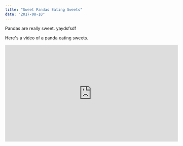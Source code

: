 ```yaml
---
title: "Sweet Pandas Eating Sweets"
date: "2017-08-10"
---
```


Pandas are really sweet. yaydsfsdf

Here's a video of a panda eating sweets.

<iframe width="560" height="315" src="https://www.youtube.com/embed/4n0xNbfJLR8" frameborder="0" allowfullscreen></iframe>
